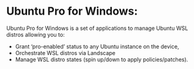 # Ubuntu Pro for Windows:

Ubuntu Pro for Windows is a set of applications to manage Ubuntu WSL distros allowing you to:
 * Grant ‘pro-enabled’ status to any Ubuntu instance on the device,
 * Orchestrate WSL distros via Landscape
 * Manage WSL distro states (spin up/down to apply policies/patches).